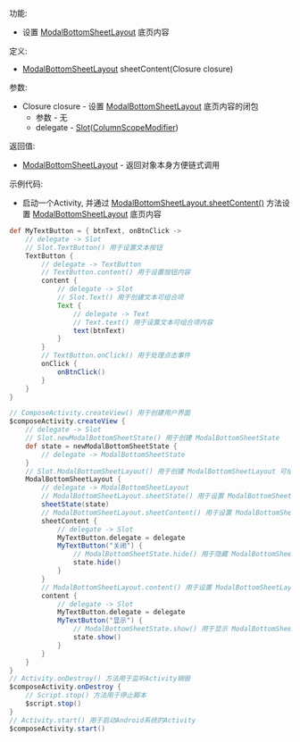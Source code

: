 功能:

+ 设置 [ModalBottomSheetLayout](/API/UI/Compose/Widget/ModalBottomSheetLayout/README.md) 底页内容

定义:

+ [ModalBottomSheetLayout](/API/UI/Compose/Widget/ModalBottomSheetLayout/README.md) sheetContent(Closure
  closure)

参数:

+ Closure closure - 设置 [ModalBottomSheetLayout](/API/UI/Compose/Widget/ModalBottomSheetLayout/README.md)
  底页内容的闭包
    + 参数 - 无
    + delegate -
      [Slot](/API/UI/Compose/Slot/Slot/README.md)([ColumnScopeModifier](/API/UI/Compose/Modifier/ColumnScopeModifier/README.md))

返回值:

+ [ModalBottomSheetLayout](/API/UI/Compose/Widget/ModalBottomSheetLayout/README.md) - 返回对象本身方便链式调用

示例代码:

+ 启动一个Activity,
  并通过 [ModalBottomSheetLayout.sheetContent()](/API/UI/Compose/Widget/ModalBottomSheetLayout/README.md?id=sheetContent)
  方法设置 [ModalBottomSheetLayout](/API/UI/Compose/Widget/ModalBottomSheetLayout/README.md)
  底页内容

```groovy
def MyTextButton = { btnText, onBtnClick ->
    // delegate -> Slot
    // Slot.TextButton() 用于设置文本按钮
    TextButton {
        // delegate -> TextButton
        // TextButton.content() 用于设置按钮内容
        content {
            // delegate -> Slot
            // Slot.Text() 用于创建文本可组合项
            Text {
                // delegate -> Text
                // Text.text() 用于设置文本可组合项内容
                text(btnText)
            }
        }
        // TextButton.onClick() 用于处理点击事件
        onClick {
            onBtnClick()
        }
    }
}

// ComposeActivity.createView() 用于创建用户界面
$composeActivity.createView {
    // delegate -> Slot
    // Slot.newModalBottomSheetState() 用于创建 ModalBottomSheetState
    def state = newModalBottomSheetState {
        // delegate -> ModalBottomSheetState
    }
    // Slot.ModalBottomSheetLayout() 用于创建 ModalBottomSheetLayout 可组合项
    ModalBottomSheetLayout {
        // delegate -> ModalBottomSheetLayout
        // ModalBottomSheetLayout.sheetState() 用于设置 ModalBottomSheetState
        sheetState(state)
        // ModalBottomSheetLayout.sheetContent() 用于设置 ModalBottomSheetLayout 底页内容
        sheetContent {
            // delegate -> Slot
            MyTextButton.delegate = delegate
            MyTextButton("关闭") {
                // ModalBottomSheetState.hide() 用于隐藏 ModalBottomSheetLayout 底页
                state.hide()
            }
        }
        // ModalBottomSheetLayout.content() 用于设置 ModalBottomSheetLayout 内容
        content {
            // delegate -> Slot
            MyTextButton.delegate = delegate
            MyTextButton("显示") {
                // ModalBottomSheetState.show() 用于显示 ModalBottomSheetLayout 底页
                state.show()
            }
        }
    }
}
// Activity.onDestroy() 方法用于监听Activity销毁
$composeActivity.onDestroy {
    // Script.stop() 方法用于停止脚本
    $script.stop()
}
// Activity.start() 用于启动Android系统的Activity
$composeActivity.start()
```